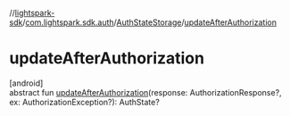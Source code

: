 //[lightspark-sdk](../../../index.md)/[com.lightspark.sdk.auth](../index.md)/[AuthStateStorage](index.md)/[updateAfterAuthorization](update-after-authorization.md)

# updateAfterAuthorization

[android]\
abstract fun [updateAfterAuthorization](update-after-authorization.md)(response: AuthorizationResponse?, ex: AuthorizationException?): AuthState?
